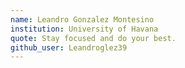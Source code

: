 ```yaml
---
name: Leandro Gonzalez Montesino
institution: University of Havana
quote: Stay focused and do your best.
github_user: Leandroglez39
---
```

